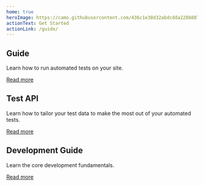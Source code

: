 ```yaml
---
home: true
heroImage: https://camo.githubusercontent.com/436c1e38d32abdcdda228b88753975829e47daac/687474703a2f2f6d656469612e6f72626973636f6d6d756e69636174696f6e732e636f6d2f494d472f4f5554434f4d455f4d41535445525f49445f5247425f5356472e737667
actionText: Get Started
actionLink: /guide/
---
```


<div class="features">
    <div class="feature">
        <h2>Guide</h2> 
        <p>Learn how to run automated tests on your site.</p>
        <p><a href="guide/">Read more</a></p>
    </div>
    <div class="feature">
        <h2>Test API</h2> 
        <p>Learn how to tailor your test data to make the most out of your automated tests.</p>
        <p><a href="tests/">Read more</a></p>
    </div>
    <div class="feature">
        <h2>Development Guide</h2> 
        <p>Learn the core development fundamentals.</p>
        <p><a href="development/">Read more</a></p>
    </div>
</div>
